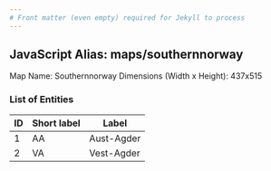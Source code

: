 ```yaml
---
# Front matter (even empty) required for Jekyll to process
---
```


## JavaScript Alias: maps/southernnorway

Map Name: Southernnorway
Dimensions (Width x Height): 437x515





### List of Entities

ID | Short label | Label
---|---|---|
1|AA|Aust-Agder
2|VA|Vest-Agder


